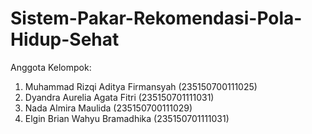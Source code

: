 # Sistem-Pakar-Rekomendasi-Pola-Hidup-Sehat

Anggota Kelompok: 
1. Muhammad Rizqi Aditya Firmansyah (235150700111025) 
2. Dyandra Aurelia Agata Fitri (235150701111031) 
3. Nada Almira Maulida (235150700111029) 
4. Elgin Brian Wahyu Bramadhika (235150701111031)

